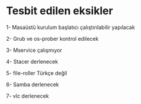 # Tesbit edilen eksikler

1- Masaüstü kurulum başlatıcı çalıştırılabilir yapılacak

2- Grub ve os-prober kontrol edilecek

3- Mservice çalışmıyor

4- Stacer derlenecek 

5- file-roller Türkçe değil

6- Samba derlenecek

7- vlc derlenecek

